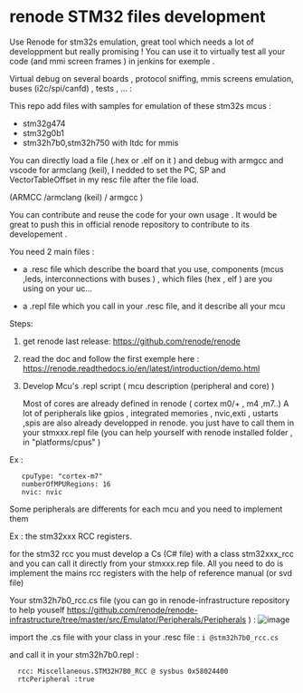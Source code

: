 # renode STM32 files development

Use Renode for stm32s emulation,
great tool which needs a lot of developpment but really promising ! 
You can use it to virtually test all your code (and mmi screen frames ) in jenkins for exemple .

Virtual debug on several boards , protocol sniffing, mmis screens emulation, buses (i2c/spi/canfd) , tests ,  ... : 

This repo add files with samples for emulation of these stm32s mcus :

- stm32g474 
- stm32g0b1
- stm32h7b0,stm32h750 with ltdc for mmis

You can directly load a file (.hex or .elf on it ) and debug with armgcc and vscode
for armclang (keil), I nedded to set the PC, SP and VectorTableOffset in my resc file after the file load.

  (ARMCC /armclang (keil) / armgcc )

  You can contribute and reuse the code for your own usage .
  It would be great to push this in official renode repository to contribute to its developement .

You need 2 main files :
- a .resc file which describe the board that you use, components (mcus ,leds, interconnections with buses ) , 
which files (hex , elf ) are you using on your uc...

- a .repl file which you call in your .resc file, and it describe all your mcu


Steps:

1) get renode last release:
https://github.com/renode/renode

2) read the doc and follow the first exemple here : https://renode.readthedocs.io/en/latest/introduction/demo.html

3) Develop Mcu's .repl script ( mcu  description (peripheral and core) )
   
   Most of cores are already defined in renode ( cortex m0/+ , m4 ,m7..)
   A lot of peripherals like  gpios , integrated memories , nvic,exti , ustarts ,spis are also already developped in renode.
   you just have to call them in your stmxxx.repl file (you can help yourself with renode installed folder , in "platforms/cpus" )

  Ex : 
 ``` cpu: CPU.CortexM @ sysbus
    cpuType: "cortex-m7"
    numberOfMPURegions: 16
    nvic: nvic
```

  Some peripherals are differents for each mcu and you need to implement them 
  
  Ex : 
  the stm32xxx RCC registers.

  for the stm32 rcc you must develop a Cs (C# file) with a class stm32xxx_rcc and you can call it directly from your  stmxxx.rep file.
  All you need to do is implement the mains rcc registers with the help of reference manual (or svd file)

Your stm32h7b0_rcc.cs file (you can go in renode-infrastructure repository to help youself https://github.com/renode/renode-infrastructure/tree/master/src/Emulator/Peripherals/Peripherals ) :
![image](https://github.com/user-attachments/assets/b69768b9-6db5-46e1-bb7b-dbe0c8c65448)

import the .cs file with your class in your .resc file : ```i @stm32h7b0_rcc.cs```


and call it in your stm32h7b0.repl :

```
  rcc: Miscellaneous.STM32H7B0_RCC @ sysbus 0x58024400
  rtcPeripheral :true
```


